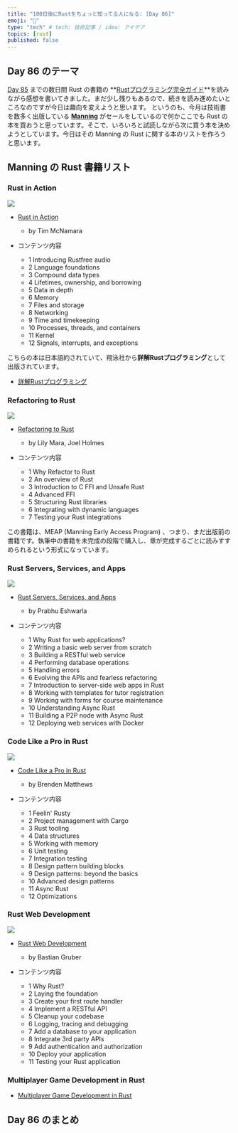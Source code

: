 ```yaml
---
title: "100日後にRustをちょっと知ってる人になる: [Day 86]"
emoji: "🦀"
type: "tech" # tech: 技術記事 / idea: アイデア
topics: [rust]
published: false
---
```

## Day 86 のテーマ

[Day 85](https://zenn.dev/shinyay/articles/hello-rust-day085) までの数日間 Rust の書籍の **[Rustプログラミング完全ガイド](https://book.impress.co.jp/books/1121101129)**を読みながら感想を書いてきました。まだ少し残りもあるので、続きを読み進めたいところなのですが今日は趣向を変えようと思います。
というのも、今月は技術書を数多く出版している **[Manning](https://www.manning.com/)** がセールをしているので何かここでも Rust の本を買おうと思っています。そこで、いろいろと試読しながら次に買う本を決めようとしています。今日はその Manning の Rust に関する本のリストを作ろうと思います。

## Manning の Rust 書籍リスト

### Rust in Action

![](https://storage.googleapis.com/zenn-user-upload/9faeb5123d98-20221213.png)

- [Rust in Action](https://www.manning.com/books/rust-in-action)
  - by Tim McNamara

- コンテンツ内容
  - 1 Introducing Rustfree audio
  - 2 Language foundations
  - 3 Compound data types
  - 4 Lifetimes, ownership, and borrowing
  - 5 Data in depth
  - 6 Memory
  - 7 Files and storage
  - 8 Networking
  - 9 Time and timekeeping
  - 10 Processes, threads, and containers
  - 11 Kernel
  - 12 Signals, interrupts, and exceptions

こちらの本は日本語約されていて、翔泳社から**詳解Rustプログラミング**として出版されています。

- [詳解Rustプログラミング](https://www.shoeisha.co.jp/book/detail/9784798173856)

### Refactoring to Rust

![](https://storage.googleapis.com/zenn-user-upload/6dff1b8c2457-20221213.png)

- [Refactoring to Rust](https://www.manning.com/books/refactoring-to-rust)
  - by Lily Mara, Joel Holmes

- コンテンツ内容
  - 1 Why Refactor to Rust
  - 2 An overview of Rust
  - 3 Introduction to C FFI and Unsafe Rust
  - 4 Advanced FFI
  - 5 Structuring Rust libraries
  - 6 Integrating with dynamic languages
  - 7 Testing your Rust integrations

この書籍は、MEAP (Manning Early Access Program) 、つまり、まだ出版前の書籍です。執筆中の書籍を未完成の段階で購入し、章が完成するごとに読みすすめられるという形式になっています。

### Rust Servers, Services, and Apps

![](https://storage.googleapis.com/zenn-user-upload/751da3d120da-20221213.png)

- [Rust Servers, Services, and Apps](https://www.manning.com/books/rust-servers-services-and-apps)
  - by Prabhu Eshwarla

- コンテンツ内容
  - 1 Why Rust for web applications?
  - 2 Writing a basic web server from scratch
  - 3 Building a RESTful web service
  - 4 Performing database operations
  - 5 Handling errors
  - 6 Evolving the APIs and fearless refactoring
  - 7 Introduction to server-side web apps in Rust
  - 8 Working with templates for tutor registration
  - 9 Working with forms for course maintenance
  - 10 Understanding Async Rust
  - 11 Building a P2P node with Async Rust
  - 12 Deploying web services with Docker

### Code Like a Pro in Rust

![](https://storage.googleapis.com/zenn-user-upload/e3d6efcf7281-20221213.png)

- [Code Like a Pro in Rust](https://www.manning.com/books/code-like-a-pro-in-rust)
  - by Brenden Matthews

- コンテンツ内容
  - 1 Feelin' Rusty
  - 2 Project management with Cargo
  - 3 Rust tooling
  - 4 Data structures
  - 5 Working with memory
  - 6 Unit testing
  - 7 Integration testing
  - 8 Design pattern building blocks
  - 9 Design patterns: beyond the basics
  - 10 Advanced design patterns
  - 11 Async Rust
  - 12 Optimizations

### Rust Web Development

![](https://storage.googleapis.com/zenn-user-upload/f554daee7170-20221213.png)

- [Rust Web Development](https://www.manning.com/books/rust-web-development)
  - by Bastian Gruber

- コンテンツ内容
  - 1 Why Rust?
  - 2 Laying the foundation
  - 3 Create your first route handler
  - 4 Implement a RESTful API
  - 5 Cleanup your codebase
  - 6 Logging, tracing and debugging
  - 7 Add a database to your application
  - 8 Integrate 3rd party APIs
  - 9 Add authentication and authorization
  - 10 Deploy your application
  - 11 Testing your Rust application

### Multiplayer Game Development in Rust

- [Multiplayer Game Development in Rust]()

## Day 86 のまとめ
